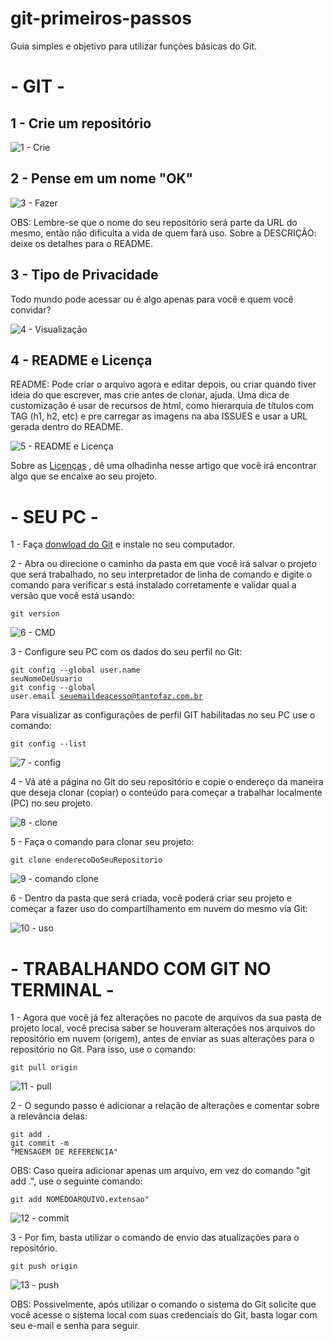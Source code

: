 # git-primeiros-passos
Guia simples e objetivo para utilizar funções básicas do Git.

# - GIT - 

## 1 - Crie um repositório

![1 - Crie](https://user-images.githubusercontent.com/59312153/97127364-2efe3e00-1718-11eb-91e9-23fa0cce616b.PNG)

## 2 - Pense em um nome "OK"

![3 - Fazer](https://user-images.githubusercontent.com/59312153/97127629-e7c47d00-1718-11eb-9b9d-942927a00655.PNG)

OBS: Lembre-se que o nome do seu repositório será parte da URL do mesmo, então não dificulta a vida de quem fará uso. Sobre a DESCRIÇÃO: deixe os detalhes para o README.

## 3 - Tipo de Privacidade

Todo mundo pode acessar ou é algo apenas para você e quem você convidar?

![4 - Visualização](https://user-images.githubusercontent.com/59312153/97128086-2a3a8980-171a-11eb-9865-c65ee4e863ae.PNG)

## 4 - README e Licença

README: Pode criar o arquivo agora e editar depois, ou criar quando tiver ideia do que escrever, mas crie antes de clonar, ajuda. Uma dica de customização é usar de recursos de html, como hierarquia de títulos com TAG (h1, h2, etc) e pre carregar as imagens na aba ISSUES e usar a URL gerada dentro do README.

![5 - README e Licença](https://user-images.githubusercontent.com/59312153/97128402-06c40e80-171b-11eb-8222-33e94ae9c9ec.PNG)

Sobre as [Licenças](https://docs.github.com/pt/free-pro-team@latest/github/creating-cloning-and-archiving-repositories/licensing-a-repository) , dê uma olhadinha nesse artigo que você irá encontrar algo que se encaixe ao seu projeto.

# - SEU PC -

1 - Faça [donwload do Git](https://git-scm.com/downloads) e instale no seu computador.

2 - Abra ou direcione o caminho da pasta em que você irá salvar o projeto que será trabalhado, no seu interpretador de linha de comando e digite o comando para verificar s está instalado corretamente e validar qual a versão que você está usando:

<prev><code>git version</code></prev>

![6 - CMD](https://user-images.githubusercontent.com/59312153/97130015-088fd100-171f-11eb-8012-9708a69fdbee.PNG)

3 - Configure seu PC com os dados do seu perfil no Git:

<prev><code>git config --global user.name seuNomeDeUsuario</code></prev> <br/>
<prev><code>git config --global user.email seuemaildeacesso@tantofaz.com.br</code></prev>

Para visualizar as configurações de perfil GIT habilitadas no seu PC use o comando:

<prev><code>git config --list</code></prev>

![7 - config](https://user-images.githubusercontent.com/59312153/97130499-61139e00-1720-11eb-89bf-c0776ebf3eaa.PNG)

4 - Vá até a página no Git do seu repositório e copie o endereço da maneira que deseja clonar (copiar) o conteúdo para começar a trabalhar localmente (PC) no seu projeto.

![8 - clone](https://user-images.githubusercontent.com/59312153/97131165-2f033b80-1722-11eb-8c10-b151b96daa56.PNG)

5 - Faça o comando para clonar seu projeto:

<prev><code>git clone enderecoDoSeuRepositorio</code></prev>

![9 - comando clone](https://user-images.githubusercontent.com/59312153/97131288-89040100-1722-11eb-8b4f-5478244b8607.PNG)

6 - Dentro da pasta que será criada, você poderá criar seu projeto e começar a fazer uso do compartilhamento em nuvem do mesmo via Git:

![10 - uso](https://user-images.githubusercontent.com/59312153/97131452-0891d000-1723-11eb-9966-1903e5688ff3.PNG)

# - TRABALHANDO COM GIT NO TERMINAL -

1 - Agora que você já fez alterações no pacote de arquivos da sua pasta de projeto local, você precisa saber se houveram alterações nos arquivos do repositório em nuvem (origem), antes de enviar as suas alterações para o repositório no Git. Para isso, use o comando:

<prev><code>git pull origin</code></prev>

![11 - pull](https://user-images.githubusercontent.com/59312153/97132104-b81b7200-1724-11eb-9263-5bf9154cf5cd.PNG)

2 - O segundo passo é adicionar a relação de alterações e comentar sobre a relevância delas:

<prev><code>git add .</code></prev> <br/>
<prev><code>git commit -m "MENSAGEM DE REFERENCIA"</code></prev>

OBS: Caso queira adicionar apenas um arquivo, em vez do comando "git add .", use o seguinte comando: 

<prev><code>git add NOMEDOARQUIVO.extensao"</code></prev>

![12 - commit](https://user-images.githubusercontent.com/59312153/97132650-6542ba00-1726-11eb-95df-af1404b61fbc.PNG)

3 - Por fim, basta utilizar o comando de envio das atualizações para o repositório.

<prev><code>git push origin</code></prev>

![13 - push](https://user-images.githubusercontent.com/59312153/97133175-d2a31a80-1727-11eb-998a-6c759ca63443.PNG)


OBS: Possivelmente, após utilizar o comando o sistema do Git solicite que você acesse o sistema local com suas credenciais do Git, basta logar com seu e-mail e senha para seguir.
